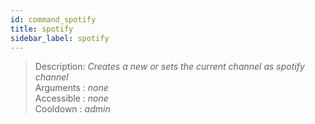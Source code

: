 ```yaml
---
id: command_spotify
title: spotify
sidebar_label: spotify
---
```


> Description: _Creates a new or sets the current channel as spotify channel_<br />
> Arguments  : _none_<br />
> Accessible : _none_<br />
> Cooldown   : _admin_<br />
